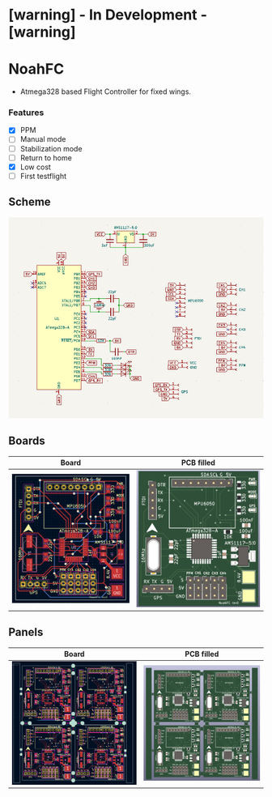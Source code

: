 # [warning] - In Development - [warning]

# NoahFC
- Atmega328 based Flight Controller for fixed wings.

### Features
- [X] PPM
- [ ] Manual mode
- [ ] Stabilization mode
- [ ] Return to home
- [X] Low cost
- [ ] First testflight

## Scheme
![Scheme](images/scheme.png)

## Boards
Board|PCB filled
---------|---------
![Board](images/board.png)|![View 1](images/pcb.png)

## Panels
Board|PCB filled
---------|---------
![Board](images/panel_board.png)|![View 1](images/panel.png)
